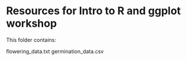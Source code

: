 # Resources for Intro to R and ggplot workshop

This folder contains: 

flowering_data.txt
germination_data.csv
